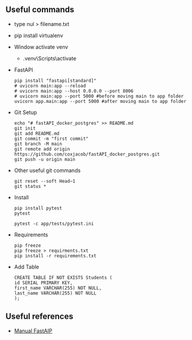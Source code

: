 
## Useful commands
* type nul > filename.txt
* pip install virtualenv
* Window activate venv
    * .venv\Scripts\activate
* FastAPI
    ```
    pip install "fastapi[standard]"
    # uvicorn main:app --reload
    # uvicorn main:app --host 0.0.0.0 --port 8006
    # uvicorn main:app --port 5000 #before moving main to app folder
    uvicorn app.main:app --port 5000 #after moving main to app folder
    ```

* Git Setup

    ```
    echo "# fastAPI_docker_postgres" >> README.md
    git init
    git add README.md
    git commit -m "first commit"
    git branch -M main
    git remote add origin https://github.com/coxjacob/fastAPI_docker_postgres.git
    git push -u origin main
    ```

* Other useful git commands
    ```
    git reset --soft Head~1
    git status *
    ```
* Install
    ```
    pip install pytest
    pytest

    pytest -c app/tests/pytest.ini
    ```
* Requirements
    ```
    pip freeze
    pip freeze > requirments.txt
    pip install -r requirements.txt
    ```

* Add Table
    ```
    CREATE TABLE IF NOT EXISTS Students (
    id SERIAL PRIMARY KEY,
    first_name VARCHAR(255) NOT NULL,
    last_name VARCHAR(255) NOT NULL
    );
    ```

## Useful references
* [Manual FastAIP](https://fastapi.tiangolo.com/deployment/manually/#server-machine-and-server-program)